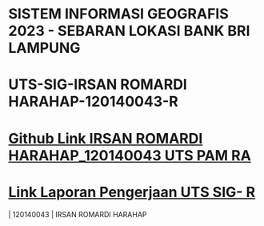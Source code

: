 # SISTEM INFORMASI GEOGRAFIS 2023 - SEBARAN LOKASI BANK BRI LAMPUNG
# UTS-SIG-IRSAN ROMARDI HARAHAP-120140043-R

# [Github Link IRSAN ROMARDI HARAHAP_120140043 UTS PAM RA](https://github.com/Irsannerha/UTS-PAM-2023)

# [Link Laporan Pengerjaan UTS SIG- R](https://drive.google.com/file/d/1-h1lPgz8HD2TrI_WLW855spQR_-D1g6E/view?usp=share_link)


| 120140043 | IRSAN ROMARDI HARAHAP